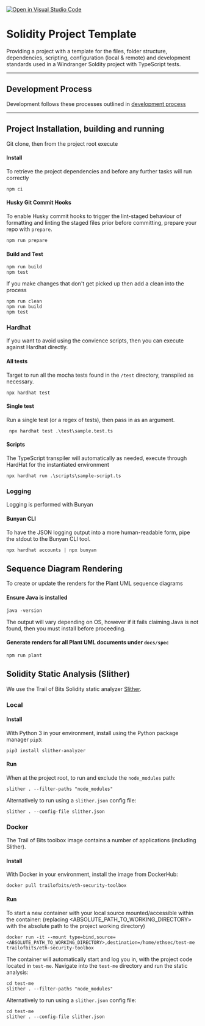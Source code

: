 [![Open in Visual Studio Code](https://classroom.github.com/assets/open-in-vscode-f059dc9a6f8d3a56e377f745f24479a46679e63a5d9fe6f495e02850cd0d8118.svg)](https://classroom.github.com/online_ide?assignment_repo_id=7053398&assignment_repo_type=AssignmentRepo)
# Solidity Project Template

Providing a project with a template for the files, folder structure, dependencies, scripting, configuration (local & remote) and development standards used in a Windranger Soldity project with TypeScript tests.

---

## Development Process

Development follows these processes outlined in [development process](docs/development_process.md)

---

## Project Installation, building and running

Git clone, then from the project root execute

#### Install

To retrieve the project dependencies and before any further tasks will run correctly

```shell
npm ci
```

#### Husky Git Commit Hooks

To enable Husky commit hooks to trigger the lint-staged behaviour of formatting and linting the staged files prior
before committing, prepare your repo with `prepare`.

```shell
npm run prepare
```

#### Build and Test

```shell
npm run build
npm test
```

If you make changes that don't get picked up then add a clean into the process

```shell
npm run clean
npm run build
npm test
```

### Hardhat

If you want to avoid using the convience scripts, then you can execute against Hardhat directly.

#### All tests

Target to run all the mocha tests found in the `/test` directory, transpiled as necessary.

```shell
npx hardhat test
```

#### Single test

Run a single test (or a regex of tests), then pass in as an argument.

```shell
 npx hardhat test .\test\sample.test.ts
```

#### Scripts

The TypeScript transpiler will automatically as needed, execute through HardHat for the instantiated environment

```shell
npx hardhat run .\scripts\sample-script.ts
```

### Logging

Logging is performed with Bunyan

#### Bunyan CLI

To have the JSON logging output into a more human-readable form, pipe the stdout to the Bunyan CLI tool.

```shell
npx hardhat accounts | npx bunyan
```

## Sequence Diagram Rendering

To create or update the renders for the Plant UML sequence diagrams

#### Ensure Java is installed

```shell
java -version
```

The output will vary depending on OS, however if it fails claiming Java is not found, then you must install before proceeding.

#### Generate renders for all Plant UML documents under `docs/spec`

```shell
npm run plant
```

## Solidity Static Analysis (Slither)

We use the Trail of Bits Solidity static analyzer [Slither](https://github.com/crytic/slither).

### Local

#### Install

With Python 3 in your environment, install using the Python package manager `pip3`:

```shell
pip3 install slither-analyzer
```

#### Run

When at the project root, to run and exclude the `node_modules` path:

```shell
slither . --filter-paths "node_modules"
```

Alternatively to run using a `slither.json` config file:

```shell
slither . --config-file slither.json
```

### Docker

The Trail of Bits toolbox image contains a number of applications (including Slither).

#### Install

With Docker in your environment, install the image from DockerHub:

```shell
docker pull trailofbits/eth-security-toolbox
```

#### Run

To start a new container with your local source mounted/accessible within the container:
(replacing <ABSOLUTE_PATH_TO_WORKING_DIRECTORY> with the absolute path to the project working directory)

```shell
docker run -it --mount type=bind,source=<ABSOLUTE_PATH_TO_WORKING_DIRECTORY>,destination=/home/ethsec/test-me trailofbits/eth-security-toolbox
```

The container will automatically start and log you in, with the project code located in `test-me`.
Navigate into the `test-me` directory and run the static analysis:

```shell
cd test-me
slither . --filter-paths "node_modules"
```

Alternatively to run using a `slither.json` config file:

```shell
cd test-me
slither . --config-file slither.json
```
